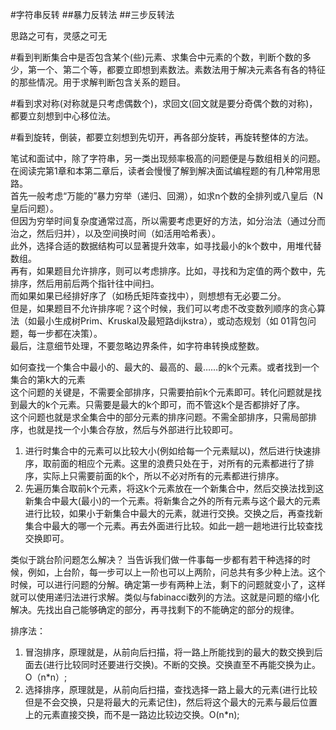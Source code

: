 #字符串反转
##暴力反转法
##三步反转法




思路之可有，灵感之可无

#看到判断集合中是否包含某个(些)元素、求集合中元素的个数，判断个数的多少，第一个、第二个等，都要立即想到素数法。素数法用于解决元素各有各的特征的那些情况。用于求解判断包含关系的题目。

#看到求对称(对称就是只考虑偶数个)，求回文(回文就是要分奇偶个数的对称)，都要立刻想到中心移位法。

#看到旋转，倒装，都要立刻想到先切开，再各部分旋转，再旋转整体的方法。


笔试和面试中，除了字符串，另一类出现频率极高的问题便是与数组相关的问题。在阅读完第1章和本第二章后，读者会慢慢了解到解决面试编程题的有几种常用思路。  
首先一般考虑“万能的”暴力穷举（递归、回溯），如求n个数的全排列或八皇后（N皇后问题）。  
但因为穷举时间复杂度通常过高，所以需要考虑更好的方法，如分治法（通过分而治之，然后归并），以及空间换时间（如活用哈希表）。  
此外，选择合适的数据结构可以显著提升效率，如寻找最小的k个数中，用堆代替数组。  
再有，如果题目允许排序，则可以考虑排序。比如，寻找和为定值的两个数中，先排序，然后用前后两个指针往中间扫。  
而如果如果已经排好序了（如杨氏矩阵查找中），则想想有无必要二分。  
但是，如果题目不允许排序呢？这个时候，我们可以考虑不改变数列顺序的贪心算法（如最小生成树Prim、Kruskal及最短路dijkstra），或动态规划（如 01背包问题，每一步都在决策）。  
最后，注意细节处理，不要忽略边界条件，如字符串转换成整数。




如何查找一个集合中最小的、最大的、最高的、最……的k个元素。或者找到一个集合的第k大的元素  
这个问题的关键是，不需要全部排序，只需要拍前k个元素即可。转化问题就是找到最大的k个元素。只需要是最大的k个即可，而不管这k个是否都排好了序。  
这个问题也就是求全集合中的部分元素的排序问题。不需全部排序，只需局部排序，也就是找一个小集合存放，然后与外部进行比较即可。  
1. 进行时集合中的元素可以比较大小(例如给每一个元素赋以)，然后进行快速排序，取前面的相应个元素。这里的浪费只处在于，对所有的元素都进行了排序，实际上只需要前面的k个，所以不必对所有的元素都进行排序。  
2. 先遍历集合取前k个元素，将这k个元素放在一个新集合中，然后交换法找到这新集合中最大(最小)的一个元素。将新集合之外的所有元素与这个最大的元素进行比较，如果小于新集合中最大的元素，就进行交换。交换之后，再查找新集合中最大的哪一个元素。再去外面进行比较。如此一趟一趟地进行比较查找交换即可。  

类似于跳台阶问题怎么解决？
当告诉我们做一件事每一步都有若干种选择的时候，例如，上台阶，每一步可以上一阶也可以上两阶，问总共有多少种上法。这个时候，可以进行问题的分解。确定第一步有两种上法，剩下的问题就变小了，这样就可以使用递归法进行求解。类似与fabinacci数列的方法。这就是问题的缩小化解决。先找出自己能够确定的部分，再寻找剩下的不能确定的部分的规律。




排序法：
1. 冒泡排序，原理就是，从前向后扫描，将一路上所能找到的最大的数交换到后面去(进行比较同时还要进行交换)。不断的交换。交换直至不再能交换为止。O（n*n）;  
2. 选择排序，原理就是，从前向后扫描，查找选择一路上最大的元素(进行比较但是不会交换，只是将最大的元素记住)，然后将这个最大的元素与最后位置上的元素直接交换，而不是一路边比较边交换。O(n*n);